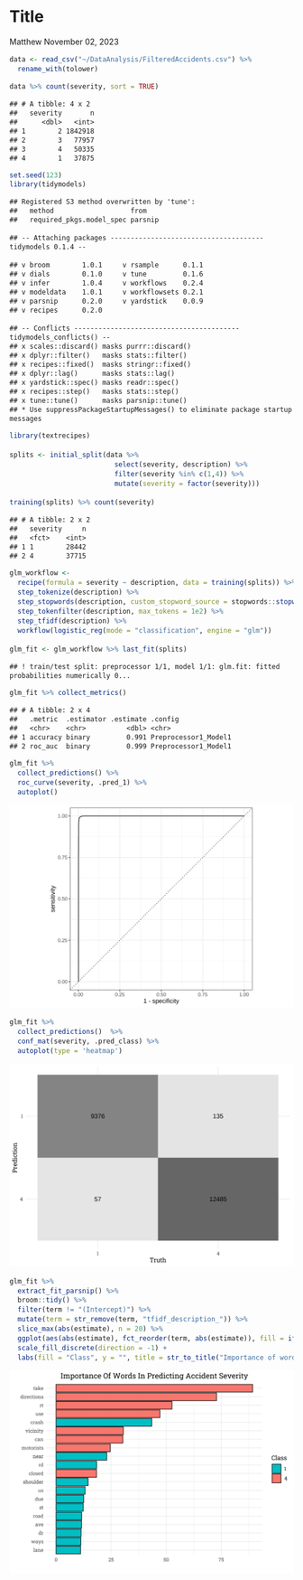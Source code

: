 Title
================
Matthew
November 02, 2023

``` r
data <- read_csv("~/DataAnalysis/FilteredAccidents.csv") %>% 
  rename_with(tolower)
```

``` r
data %>% count(severity, sort = TRUE)
```

    ## # A tibble: 4 x 2
    ##   severity       n
    ##      <dbl>   <int>
    ## 1        2 1842918
    ## 2        3   77957
    ## 3        4   50335
    ## 4        1   37875

``` r
set.seed(123)
library(tidymodels)
```

    ## Registered S3 method overwritten by 'tune':
    ##   method                   from   
    ##   required_pkgs.model_spec parsnip

    ## -- Attaching packages -------------------------------------- tidymodels 0.1.4 --

    ## v broom        1.0.1     v rsample      0.1.1
    ## v dials        0.1.0     v tune         0.1.6
    ## v infer        1.0.4     v workflows    0.2.4
    ## v modeldata    1.0.1     v workflowsets 0.2.1
    ## v parsnip      0.2.0     v yardstick    0.0.9
    ## v recipes      0.2.0

    ## -- Conflicts ----------------------------------------- tidymodels_conflicts() --
    ## x scales::discard() masks purrr::discard()
    ## x dplyr::filter()   masks stats::filter()
    ## x recipes::fixed()  masks stringr::fixed()
    ## x dplyr::lag()      masks stats::lag()
    ## x yardstick::spec() masks readr::spec()
    ## x recipes::step()   masks stats::step()
    ## x tune::tune()      masks parsnip::tune()
    ## * Use suppressPackageStartupMessages() to eliminate package startup messages

``` r
library(textrecipes)

splits <- initial_split(data %>% 
                          select(severity, description) %>% 
                          filter(severity %in% c(1,4)) %>% 
                          mutate(severity = factor(severity)))

training(splits) %>% count(severity)
```

    ## # A tibble: 2 x 2
    ##   severity     n
    ##   <fct>    <int>
    ## 1 1        28442
    ## 2 4        37715

``` r
glm_workflow <- 
  recipe(formula = severity ~ description, data = training(splits)) %>% 
  step_tokenize(description) %>%
  step_stopwords(description, custom_stopword_source = stopwords::stopwords()) %>% 
  step_tokenfilter(description, max_tokens = 1e2) %>% 
  step_tfidf(description) %>% 
  workflow(logistic_reg(mode = "classification", engine = "glm"))

glm_fit <- glm_workflow %>% last_fit(splits)
```

    ## ! train/test split: preprocessor 1/1, model 1/1: glm.fit: fitted probabilities numerically 0...

``` r
glm_fit %>% collect_metrics()
```

    ## # A tibble: 2 x 4
    ##   .metric  .estimator .estimate .config             
    ##   <chr>    <chr>          <dbl> <chr>               
    ## 1 accuracy binary         0.991 Preprocessor1_Model1
    ## 2 roc_auc  binary         0.999 Preprocessor1_Model1

``` r
glm_fit %>% 
  collect_predictions() %>% 
  roc_curve(severity, .pred_1) %>% 
  autoplot()
```

![](Car-Accidents_files/figure-gfm/unnamed-chunk-5-1.png)<!-- -->

``` r
glm_fit %>% 
  collect_predictions()  %>% 
  conf_mat(severity, .pred_class) %>% 
  autoplot(type = 'heatmap')
```

![](Car-Accidents_files/figure-gfm/unnamed-chunk-5-2.png)<!-- -->

``` r
glm_fit %>% 
  extract_fit_parsnip() %>% 
  broom::tidy() %>% 
  filter(term != "(Intercept)") %>%
  mutate(term = str_remove(term, "tfidf_description_")) %>% 
  slice_max(abs(estimate), n = 20) %>% 
  ggplot(aes(abs(estimate), fct_reorder(term, abs(estimate)), fill = ifelse(estimate < 0, "1", "4"))) + geom_col(color = "black") +
  scale_fill_discrete(direction = -1) +
  labs(fill = "Class", y = "", title = str_to_title("Importance of words in predicting Accident Severity"), x = "")
```

![](Car-Accidents_files/figure-gfm/unnamed-chunk-6-1.png)<!-- -->
